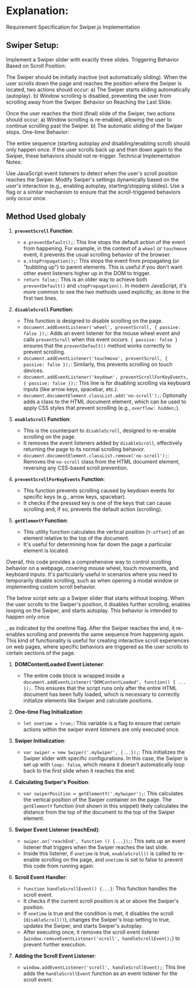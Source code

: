 # Explanation:
Requirement Specification for Swiper.js Implementation

## Swiper Setup:

Implement a Swiper slider with exactly three slides.
Triggering Behavior Based on Scroll Position:

The Swiper should be initially inactive (not automatically sliding).
When the user scrolls down the page and reaches the position where the Swiper is located, two actions should occur:
a) The Swiper starts sliding automatically (autoplay).
b) Window scrolling is disabled, preventing the user from scrolling away from the Swiper.
Behavior on Reaching the Last Slide:

Once the user reaches the third (final) slide of the Swiper, two actions should occur:
a) Window scrolling is re-enabled, allowing the user to continue scrolling past the Swiper.
b) The automatic sliding of the Swiper stops.
One-time Behavior:

The entire sequence (starting autoplay and disabling/enabling scroll) should only happen once. If the user scrolls back up and then down again to the Swiper, these behaviors should not re-trigger.
Technical Implementation Notes:

Use JavaScript event listeners to detect when the user's scroll position reaches the Swiper.
Modify Swiper's settings dynamically based on the user's interaction (e.g., enabling autoplay, starting/stopping slides).
Use a flag or a similar mechanism to ensure that the scroll-triggered behaviors only occur once.


## Method Used globaly

1. **`preventScroll` Function**:
    - `e.preventDefault();`: This line stops the default action of the event from happening. For example, in the context of a `wheel` or `touchmove` event, it prevents the usual scrolling behavior of the browser.
    - `e.stopPropagation();`: This stops the event from propagating (or "bubbling up") to parent elements. This is useful if you don't want other event listeners higher up in the DOM to trigger.
    - `return false;`: This is an older way to achieve both `preventDefault()` and `stopPropagation()`. In modern JavaScript, it's more common to see the two methods used explicitly, as done in the first two lines.

2. **`disableScroll` Function**:
    - This function is designed to disable scrolling on the page.
    - `document.addEventListener('wheel', preventScroll, { passive: false });`: Adds an event listener for the mouse wheel event and calls `preventScroll` when this event occurs. `{ passive: false }` ensures that the `preventDefault()` method works correctly to prevent scrolling.
    - `document.addEventListener('touchmove', preventScroll, { passive: false });`: Similarly, this prevents scrolling on touch devices.
    - `document.addEventListener('keydown', preventScrollForKeyEvents, { passive: false });`: This line is for disabling scrolling via keyboard inputs (like arrow keys, spacebar, etc.).
    - `document.documentElement.classList.add('no-scroll');`: Optionally adds a class to the HTML document element, which can be used to apply CSS styles that prevent scrolling (e.g., `overflow: hidden;`).

3. **`enableScroll` Function**:
    - This is the counterpart to `disableScroll`, designed to re-enable scrolling on the page.
    - It removes the event listeners added by `disableScroll`, effectively returning the page to its normal scrolling behavior.
    - `document.documentElement.classList.remove('no-scroll');`: Removes the `no-scroll` class from the HTML document element, reversing any CSS-based scroll prevention.

4. **`preventScrollForKeyEvents` Function**:
    - This function prevents scrolling caused by keydown events for specific keys (e.g., arrow keys, spacebar).
    - It checks if the pressed key is one of the keys that can cause scrolling and, if so, prevents the default action (scrolling).

5. **`getElementY` Function**:
    - This utility function calculates the vertical position (`Y-offset`) of an element relative to the top of the document.
    - It's useful for determining how far down the page a particular element is located.

Overall, this code provides a comprehensive way to control scrolling behavior on a webpage, covering mouse wheel, touch movements, and keyboard inputs. It's particularly useful in scenarios where you need to temporarily disable scrolling, such as when opening a modal window or implementing custom scroll behavior.

The below script sets up a Swiper slider that starts without looping. When the user scrolls to the Swiper's position, it disables further scrolling, enables looping on the Swiper, and starts autoplay. This behavior is intended to happen only once

, as indicated by the onetime flag. After the Swiper reaches the end, it re-enables scrolling and prevents the same sequence from happening again. This kind of functionality is useful for creating interactive scroll experiences on web pages, where specific behaviors are triggered as the user scrolls to certain sections of the page.


1. **DOMContentLoaded Event Listener**:
    - The entire code block is wrapped inside a `document.addEventListener("DOMContentLoaded", function() { ... });`. This ensures that the script runs only after the entire HTML document has been fully loaded, which is necessary to correctly initialize elements like Swiper and calculate positions.

2. **One-time Flag Initialization**:
    - `let onetime = true;`: This variable is a flag to ensure that certain actions within the swiper event listeners are only executed once.

3. **Swiper Initialization**:
    - `var swiper = new Swiper('.mySwiper', {...});`: This initializes the Swiper slider with specific configurations. In this case, the Swiper is set up with `loop: false`, which means it doesn't automatically loop back to the first slide when it reaches the end.

4. **Calculating Swiper's Position**:
    - `var swiperPosition = getElementY('.mySwiper');`: This calculates the vertical position of the Swiper container on the page. The `getElementY` function (not shown in this snippet) likely calculates the distance from the top of the document to the top of the Swiper element.

5. **Swiper Event Listener (reachEnd)**:
    - `swiper.on('reachEnd', function () {...});`: This sets up an event listener that triggers when the Swiper reaches the last slide.
    - Inside this listener, if `onetime` is true, `enableScroll()` is called to re-enable scrolling on the page, and `onetime` is set to false to prevent this code from running again.

6. **Scroll Event Handler**:
    - `function handleScrollEvent() {...}`: This function handles the scroll event.
    - It checks if the current scroll position is at or above the Swiper's position.
    - If `onetime` is true and the condition is met, it disables the scroll (`disableScroll()`), changes the Swiper's loop setting to true, updates the Swiper, and starts Swiper's autoplay.
    - After executing once, it removes the scroll event listener (`window.removeEventListener('scroll', handleScrollEvent);`) to prevent further execution.

7. **Adding the Scroll Event Listener**:
    - `window.addEventListener('scroll', handleScrollEvent);`: This line adds the `handleScrollEvent` function as an event listener for the scroll event.
